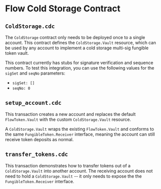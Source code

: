 # Flow Cold Storage Contract

## `ColdStorage.cdc`

The `ColdStorage` contract only needs to be deployed once to a single account. This contract defines the `ColdStorage.Vault` resource, which can be used by any account to implement a cold storage multi-sig fungible token vault.

This contract currently has stubs for signature verification and sequence numbers. To test this integration, you can use the following values for the `sigSet` and `seqNo` parameters:

 - `sigSet: []`
 - `seqNo: 0`

## `setup_account.cdc`

This transaction creates a new account and replaces the default `FlowToken.Vault` with the custom `ColdStorage.Vault` resource.

A `ColdStorage.Vault` wraps the existing `FlowToken.Vault` and conforms to the same `FungibleToken.Receiver` interface, meaning the account can still receive token deposits as normal.

## `transfer_tokens.cdc`

This transaction demonstrates how to transfer tokens out of a `ColdStorage.Vault` into another account. The receiving account does not need to hold a `ColdStorage.Vault` -- it only needs to expose the the `FungibleToken.Receiver` interface.

